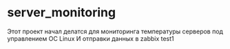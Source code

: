 # server_monitoring
Этот проект начал делатся для мониторинга температуры серверов под управлением ОС Linux
И отправки данных в zabbix
test1